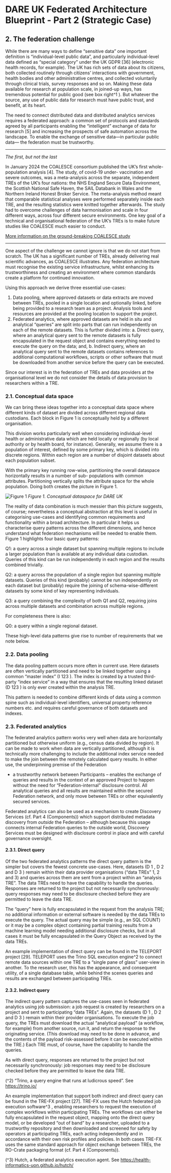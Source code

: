 # DARE UK Federated Architecture Blueprint - Part 2 (Strategic Case)

## 2. The federation challenge

While there are many ways to define “sensitive data”
one important definition is “individual-level public
data”, and particularly individual-level data defined as
“special category” under the UK GDPR [36] (electronic
health records, for example). The UK has rich sets of
data about its citizens, both collected routinely
through citizens’ interactions with government, health
bodies and other administrative centres, and collected
voluntarily through clinical trials, survey responses and
so on. Making these data available for research at
population scale, in joined-up ways, has tremendous
potential for public good (see box right^1 ). But
whatever the source, any use of public data for
research must have public trust, and benefit, at its
heart.

The need to connect distributed data and distributed
analytics services requires a federated approach: a
common set of protocols and standards agreed by all
participants enabling the “intelligent” exchange of data
for research [5] and increasing the prospects of safe
automation across the landscape. To enable the
exchange of sensitive data—in particular public data—
the federation must be trustworthy.

----

_The first, but not the last_

In January 2024 the COALESCE consortium
published the UK’s first whole-population
analysis [4]. The study, of covid-19 under-
vaccination and severe outcomes, was a
meta-analysis across the separate,
independent TREs of the UK’s four nations:
the NHS England Secure Data Environment,
the Scottish National Safe Haven, the SAIL
Databank in Wales and the Northern Ireland
Honest Broker Service. The meta-analysis
method meant that comparable statistical
analyses were performed separately inside
each TRE, and the resulting statistics were
knitted together afterwards. The study had
to overcome challenges of data
harmonisation and scale in four different
ways, across four different secure
environments.
One key goal of a technical and
organisational federation of the UK’s TREs is
to make future studies like COALESCE much
easier to conduct.

[More information on the ground-breaking COALESCE study](https://www.ed.ac.uk/usher/eave-ii/connected-projects/coalesce/uk-first-whole-population-analysis)

----

One aspect of the challenge we cannot ignore is that
we do not start from scratch. The UK has a significant
number of TREs, already delivering real scientific advances, as COALESCE illustrates. Any federation
architecture must recognise the existing service infrastructure, whilst enhancing its trustworthiness and
creating an environment where common standards create a platform for continued innovation.

Using this approach we derive three essential use-cases:

1. Data pooling, where approved datasets or data extracts are moved between TREs, pooled in a
    single location and optionally linked, before being provided to a research team as a project.
    Analysis tools and resources are provided at the pooling location to support the project.
2. Federated analytics, where approved datasets are held in situ and analytical “queries” are split into
    parts that can run independently on each of the remote datasets. This is further divided into:
       a. Direct query, where an analytical query sent to the remote datasets is fully encapsulated in
          the request object and contains everything needed to execute the query on the data; and,
       b. Indirect query, where an analytical query sent to the remote datasets contains references
          to additional computational workflows, scripts or other software that must be downloaded
          from another service before the query can be executed.

Since our interest is in the federation of TREs and data providers at the organisational level we do not
consider the details of data provision to researchers within a TRE.

### 2.1. Conceptual data space

We can bring these ideas together into a conceptual data space where different kinds of dataset are
divided across different regional data custodians. Each block in Figure 1 is conceptually held by a
different organisation.

This division works particularly well when
considering individual-level health or
administrative data which are held locally
or regionally (by local authority or by health
board, for instance). Generally, we assume
there is a population of interest, defined by
some primary key, which is divided into
discrete regions. Within each region are a
number of disjoint datasets about each
population subset.

With the primary key running row-wise,
partitioning the overall dataspace
horizontally results in a number of sub-
populations with common attributes.
Partitioning vertically splits the attribute space for the whole population. Doing both creates the picture
in Figure 1.

![Figure 1](../assets/images/dataspace-Tabular_data.drawio.png)
_Figure 1. Conceptual dataspace for DARE UK_


The reality of data combination is much messier than this picture suggests, of course; nevertheless a
conceptual abstraction at this level is useful in categorising use-cases and identifying common
requirements and functionality within a broad architecture. In particular it helps us characterise query
patterns across the different dimensions, and hence understand what federation mechanisms will be
needed to enable them. Figure 1 highlights four basic query patterns:

Q1: a query across a single dataset but spanning multiple regions to include a larger population than is
available at any individual data custodian. Queries of this kind can be run independently in each
region and the results combined trivially.

Q2: a query across the population of a single region but spanning multiple datasets. Queries of this
kind (probably) cannot be run independently on each dataset but (probably) require the joining of
schema-wise-different datasets by some kind of key representing individuals.

Q3: a query combining the complexity of both Q1 and Q2, requiring joins across multiple datasets and
combination across multiple regions.

For completeness there is also:

Q0: a query within a single regional dataset.

These high-level data patterns give rise to number of requirements that we note below.

### 2.2. Data pooling

The data pooling pattern occurs more often in
current use. Here datasets are often vertically
partitioned and need to be linked together using a
common “master index” (I 123 ). The index is created by
a trusted third-party “index service” in a way that
ensures that the resulting linked dataset (D 123 ) is only
ever created within the analysis TRE.

This pattern is needed to combine different kinds of
data using a common spine such as individual-level
identifiers, universal property reference numbers etc.
and requires careful governance of both datasets and
indexes.

### 2.3. Federated analytics

The federated analytics pattern works very well when data are horizontally partitioned but otherwise
uniform (e.g., census data divided by region). It can be made to work when data are vertically partitioned,
although it is technically more challenging to include the additional index service needed to make the join
between the remotely calculated query results. In either use, the underpinning premise of the Federation

- a trustworthy network between Participants – enables the exchange of queries and results in the
context of an approved Project to happen without the need for “Federation-internal” disclosure control.
All analytical queries and all results are maintained within the secured Federation network, and only move
between TREs or other equivalently secured services.

Federated analytics can also be used as a mechanism to create Discovery Services (cf. Part 4
(Components)) which support distributed metadata discovery from _outside_ the Federation – although
because this usage connects internal Federation queries to the outside world, Discovery Services must be
designed with disclosure control in place and with careful governance oversight.


#### 2.3.1. Direct query

Of the two federated analytics patterns the direct query
pattern is the simpler but covers the fewest concrete
use-cases. Here, datasets (D 1 , D 2 and D 3 ) remain within
their data provider organisations (“data TREs” 1, 2 and 3)
and queries across them are sent from a project within
an “analysis TRE”. The data TREs need to have the
capability to handle the queries. Responses are returned
to the project but not necessarily synchronously: query
responses may need to be disclosure checked before
they are permitted to leave the data TRE.

The “query” here is fully encapsulated in the request
from the analysis TRE; no additional information or external software is needed by the data TREs to
execute the query. The actual query may be simple (e.g., an SQL COUNT) or it may be a complex object
containing partial training results from a machine learning model needing additional disclosure checks, but
in all cases it must be fully encapsulated in the Query Object as received by the data TREs.

An example implementation of direct query can be found in the TELEPORT project [29]. TELEPORT uses
the Trino SQL execution engine^2 to connect remote data sources within one TRE to a “single pane of
glass” user-view in another. To the research user, this has the appearance, and consequent utility, of a
single database table, while behind the scenes queries and results are exchanged between participating
TREs.

#### 2.3.2. Indirect query

The indirect query pattern captures the use-cases
seen in federated analytics using job submission: a
job request is created by researchers on a project and
sent to participating “data TREs”. Again, the datasets
(D 1 , D 2 and D 3 ) remain within their provider
organisations. To execute the job query, the TREs
must download the actual “analytical payload” (a
workflow, for example) from another source, run it,
and return the response to the originating service.
(This download may need to be done in advance, and
the contents of the payload risk-assessed before it
can be executed within the TRE.) Each TRE must, of
course, have the capability to handle the queries.

As with direct query, responses are returned to the project but not necessarily synchronously: job
responses may need to be disclosure checked before they are permitted to leave the data TRE.

(^2) “Trino, a query engine that runs at ludicrous speed”. See https://trino.io/


An example implementation that support both indirect and direct query can be found in the TRE-FX
project [27]. TRE-FX uses the Hutch federated job execution software^3 , enabling researchers to request
the execution of complex workflows within participating TREs. The workflows can either be fully
encapsulated in the request object, mapping onto the direct query model, or be developed “out of band”
by a researcher, uploaded to a trustworthy repository and then downloaded and screened for safety by
operators at participating TREs, each acting independently and in accordance with their own risk profiles
and policies. In both cases TRE-FX uses the same standard approach for object exchange between TREs,
the RO-Crate packaging format (cf. Part 4 (Components)).

(^3) Hutch, a federated analytics execution agent. See https://health-informatics-uon.github.io/hutch/


